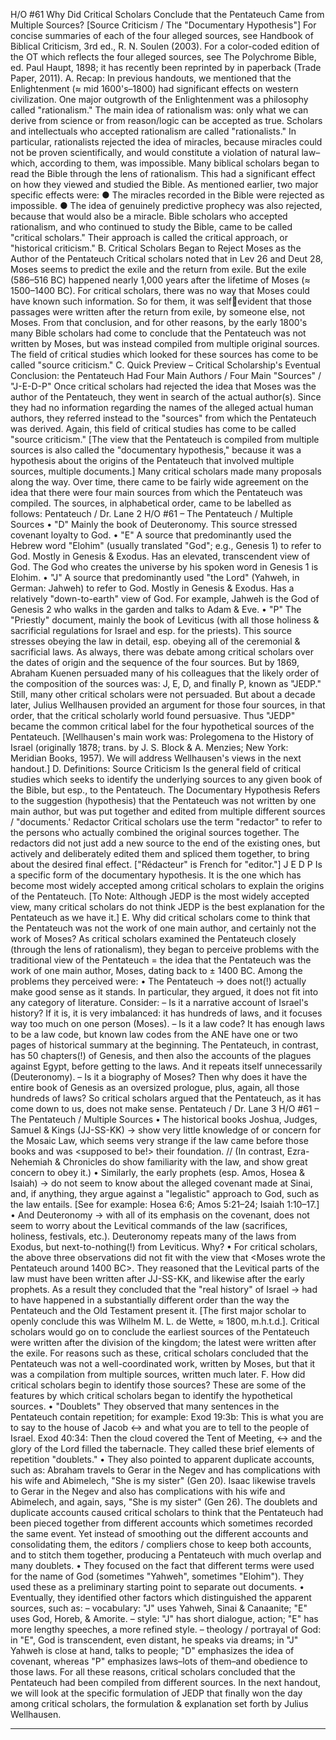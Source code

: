 H/O #61
Why Did Critical Scholars Conclude that 
the Pentateuch Came from Multiple Sources? 
[Source Criticism / The "Documentary Hypothesis"]
For concise summaries of each of the four alleged sources,
see Handbook of Biblical Criticism, 3rd ed., R. N. Soulen (2003). 
For a color-coded edition of the OT which reflects the four alleged sources, 
see The Polychrome Bible, ed. Paul Haupt, 1898; 
it has recently been reprinted by in paperback (Trade Paper, 2011).
A. Recap: 
In previous handouts, we mentioned that the Enlightenment (≈ mid 1600's–1800) had significant effects on 
western civilization. One major outgrowth of the Enlightenment was a philosophy called "rationalism." The 
main idea of rationalism was: only what we can derive from science or from reason/logic can be accepted as 
true. Scholars and intellectuals who accepted rationalism are called "rationalists." In particular, rationalists 
rejected the idea of miracles, because miracles could not be proven scientifically, and would constitute a 
violation of natural law–which, according to them, was impossible. 
Many biblical scholars began to read the Bible through the lens of rationalism. This had a significant effect on 
how they viewed and studied the Bible. As mentioned earlier, two major specific effects were: 
 ● The miracles recorded in the Bible were rejected as impossible. 
 ● The idea of genuinely predictive prophecy was also rejected, because that would also be a miracle. 
Bible scholars who accepted rationalism, and who continued to study the Bible, came to be called "critical
scholars." Their approach is called the critical approach, or "historical criticism." 
B. Critical Scholars Began to Reject Moses as the Author of the Pentateuch 
Critical scholars noted that in Lev 26 and Deut 28, Moses seems to predict the exile and the return from exile. 
But the exile (586–516 BC) happened nearly 1,000 years after the lifetime of Moses (≈ 1500–1400 BC). For 
critical scholars, there was no way that Moses could have known such information. So for them, it was selfevident that those passages were written after the return from exile, by someone else, not Moses. 
From that conclusion, and for other reasons, by the early 1800's many Bible scholars had come to conclude 
that the Pentateuch was not written by Moses, but was instead compiled from multiple original sources. 
The field of critical studies which looked for these sources has come to be called "source criticism." 
C. Quick Preview – Critical Scholarship's Eventual Conclusion: 
 the Pentateuch Had Four Main Authors / Four Main "Sources" / "J-E-D-P" 
Once critical scholars had rejected the idea that Moses was the author of the Pentateuch, they went in search 
of the actual author(s). Since they had no information regarding the names of the alleged actual human 
authors, they referred instead to the "sources" from which the Pentateuch was derived. Again, this field of 
critical studies has come to be called "source criticism."
[The view that the Pentateuch is compiled from multiple sources is also called the "documentary 
hypothesis," because it was a hypothesis about the origins of the Pentateuch that involved multiple 
sources, multiple documents.]
Many critical scholars made many proposals along the way. Over time, there came to be fairly wide 
agreement on the idea that there were four main sources from which the Pentateuch was compiled. The 
sources, in alphabetical order, came to be labelled as follows: 
Pentateuch / Dr. Lane 2 H/O #61 – The Pentateuch / Multiple Sources
• "D" Mainly the book of Deuteronomy. This source stressed covenant loyalty to God.
• "E" A source that predominantly used the Hebrew word "Elohim" (usually translated "God"; e.g., 
Genesis 1) to refer to God. Mostly in Genesis & Exodus. Has an elevated, transcendent view 
of God. The God who creates the universe by his spoken word in Genesis 1 is Elohim. 
• "J" A source that predominantly used "the Lord" (Yahweh, in German: Jahweh) to refer to God. 
Mostly in Genesis & Exodus. Has a relatively "down-to-earth" view of God. For example, 
Jahweh is the God of Genesis 2 who walks in the garden and talks to Adam & Eve. 
• "P" The "Priestly" document, mainly the book of Leviticus (with all those holiness & sacrificial 
regulations for Israel and esp. for the priests). This source stresses obeying the law in detail, 
esp. obeying all of the ceremonial & sacrificial laws. 
As always, there was debate among critical scholars over the dates of origin and the sequence of the four 
sources. But by 1869, Abraham Kuenen persuaded many of his colleagues that the likely order of the 
composition of the sources was: J, E, D, and finally P, known as "JEDP." Still, many other critical scholars 
were not persuaded. But about a decade later, Julius Wellhausen provided an argument for those four 
sources, in that order, that the critical scholarly world found persuasive. Thus "JEDP" became the common 
critical label for the four hypothetical sources of the Pentateuch. 
[Wellhausen's main work was: Prolegomena to the History of Israel (originally 1878; trans. by J. S. Block & 
A. Menzies; New York: Meridian Books, 1957). We will address Wellhausen's views in the next handout.]
D. Definitions: 
Source Criticism Is the general field of critical studies which seeks to identify the underlying sources 
to any given book of the Bible, but esp., to the Pentateuch. 
The Documentary Hypothesis Refers to the suggestion (hypothesis) that the Pentateuch was not 
written by one main author, but was put together and edited from 
multiple different sources / "documents.' 
Redactor Critical scholars use the term "redactor" to refer to the persons who actually combined
the original sources together. The redactors did not just add a new source to the end 
of the existing ones, but actively and deliberately edited them and spliced them 
together, to bring about the desired final effect. ["Rédacteur" is French for "editor."]
J E D P Is a specific form of the documentary hypothesis. It is the one which has become most 
widely accepted among critical scholars to explain the origins of the Pentateuch. 
[To Note: Although JEDP is the most widely accepted view, many critical scholars do 
not think JEDP is the best explanation for the Pentateuch as we have it.] 
E. Why did critical scholars come to think that the Pentateuch was not the work 
 of one main author, and certainly not the work of Moses? 
As critical scholars examined the Pentateuch closely (through the lens of rationalism), they began to perceive 
problems with the traditional view of the Pentateuch = the idea that the Pentateuch was the work of one main 
author, Moses, dating back to ± 1400 BC. Among the problems they perceived were: 
• The Pentateuch → does not(!) actually make good sense as it stands. In particular, they argued, 
 it does not fit into any category of literature. Consider: 
– Is it a narrative account of Israel's history? If it is, it is very imbalanced: it has hundreds of 
laws, and it focuses way too much on one person (Moses). 
– Is it a law code? It has enough laws to be a law code, but known law codes from the ANE 
have one or two pages of historical summary at the beginning. The Pentateuch, in contrast, 
has 50 chapters(!) of Genesis, and then also the accounts of the plagues against Egypt, 
before getting to the laws. And it repeats itself unnecessarily (Deuteronomy). 
– Is it a biography of Moses? Then why does it have the entire book of Genesis as an oversized 
prologue, plus, again, all those hundreds of laws? 
So critical scholars argued that the Pentateuch, as it has come down to us, does not make sense. 
Pentateuch / Dr. Lane 3 H/O #61 – The Pentateuch / Multiple Sources
• The historical books Joshua, Judges, Samuel & Kings (JJ-SS-KK) → show very little knowledge of 
or concern for the Mosaic Law, which seems very strange if the law came before those books and 
was <supposed to be!> their foundation. // (In contrast, Ezra-Nehemiah & Chronicles do show 
familiarity with the law, and show great concern to obey it.)
• Similarly, the early prophets (esp. Amos, Hosea & Isaiah) → do not seem to know about the 
alleged covenant made at Sinai, and, if anything, they argue against a "legalistic" approach to God, 
such as the law <allegedly> entails. [See for example: Hosea 6:6; Amos 5:21–24; Isaiah 1:10–17.] 
• And Deuteronomy → with all of its emphasis on the covenant, does not seem to worry about the 
Levitical commands of the law (sacrifices, holiness, festivals, etc.). Deuteronomy repeats many of the 
laws from Exodus, but next-to-nothing(!) from Leviticus. Why? 
• For critical scholars, the above three observations did not fit with the view that <Moses wrote the 
Pentateuch around 1400 BC>. They reasoned that the Levitical parts of the law must have been 
written after JJ-SS-KK, and likewise after the early prophets. As a result they concluded that the 
"real history" of Israel → had to have happened in a substantially different order than the way the 
Pentateuch and the Old Testament present it. [The first major scholar to openly conclude this was 
Wilhelm M. L. de Wette, ≈ 1800, m.h.t.d.]. Critical scholars would go on to conclude the earliest sources of 
the Pentateuch were written after the division of the kingdom; the latest were written after the exile. 
For reasons such as these, critical scholars concluded that the Pentateuch was not a well-coordinated work, 
written by Moses, but that it was a compilation from multiple sources, written much later. 
F. How did critical scholars begin to identify those sources? 
These are some of the features by which critical scholars began to identify the hypothetical sources. 
• "Doublets" They observed that many sentences in the Pentateuch contain repetition; for example: 
Exod 19:3b: This is what you are to say to the house of Jacob ↔ and what you are to tell to the 
people of Israel. 
Exod 40:34: Then the cloud covered the Tent of Meeting, ↔ and the glory of the Lord filled the 
tabernacle. 
 They called these brief elements of repetition "doublets." 
• They also pointed to apparent duplicate accounts, such as: Abraham travels to Gerar in the Negev 
and has complications with his wife and Abimelech, "She is my sister" (Gen 20). 
 Isaac likewise travels to Gerar in the Negev and also has complications with his wife and Abimelech, 
and again, says, "She is my sister" (Gen 26). 
 The doublets and duplicate accounts caused critical scholars to think that the Pentateuch had been 
pieced together from different accounts which sometimes recorded the same event. Yet instead of 
smoothing out the different accounts and consolidating them, the editors / compliers chose to keep 
both accounts, and to stitch them together, producing a Pentateuch with much overlap and many 
doublets. 
• They focused on the fact that different terms were used for the name of God (sometimes "Yahweh", 
sometimes "Elohim"). They used these as a preliminary starting point to separate out documents.
• Eventually, they identified other factors which distinguished the apparent sources, such as:
– vocabulary: "J" uses Yahweh, Sinai & Canaanite; "E" uses God, Horeb, & Amorite.
– style: "J" has short dialogue, action; "E" has more lengthy speeches, a more refined style. 
– theology / portrayal of God: in "E", God is transcendent, even distant, he speaks via dreams; 
in "J" Yahweh is close at hand, talks to people; "D" emphasizes the idea of covenant, whereas 
"P" emphasizes laws–lots of them–and obedience to those laws. 
For all these reasons, critical scholars concluded that the Pentateuch had been compiled from different 
sources. In the next handout, we will look at the specific formulation of JEDP that finally won the day among 
critical scholars, the formulation & explanation set forth by Julius Wellhausen. 
* * * * * 

